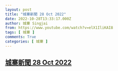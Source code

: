 ```yaml
---
layout: post
title: "城寨新聞 28 Oct 2022"
date: 2022-10-28T13:33:17.000Z
author: 城寨 Singjai
from: https://www.youtube.com/watch?v=elX1IliKAI8
tags: [ 城寨 ]
comments: True
categories: [ 城寨 ]
---
```

<!--1666963997000-->
[城寨新聞 28 Oct 2022](https://www.youtube.com/watch?v=elX1IliKAI8)
------

<div>

</div>
